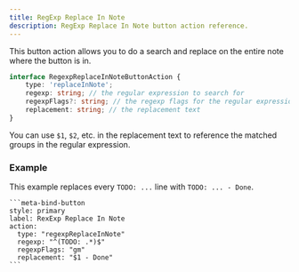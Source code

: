 ```yaml
---
title: RegExp Replace In Note
description: RegExp Replace In Note button action reference.
---
```


This button action allows you to do a search and replace on the entire note where the button is in.

```ts
interface RegexpReplaceInNoteButtonAction {
	type: 'replaceInNote';
	regexp: string; // the regular expression to search for
	regexpFlags?: string; // the regexp flags for the regular expression, defaults to `g` if omitted
	replacement: string; // the replacement text
}
```

You can use `$1`, `$2`, etc. in the replacement text to reference the matched groups in the regular expression.

### Example

This example replaces every `TODO: ...` line with `TODO: ... - Done`.

````custom_markdown {5-7}
```meta-bind-button
style: primary
label: RexExp Replace In Note
action:
  type: "regexpReplaceInNote"
  regexp: "^(TODO: .*)$"
  regexpFlags: "gm"
  replacement: "$1 - Done"
```
````